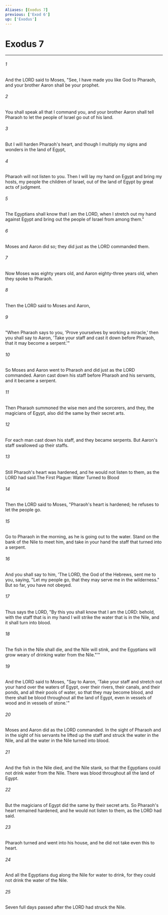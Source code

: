 ```yaml
---
Aliases: [Exodus 7]
previous: ['Exod 6']
up: ['Exodus']
---
```

# Exodus 7

***

 

###### 1 
And the LORD said to Moses, "See, I have made you like God to Pharaoh, and your brother Aaron shall be your prophet. 
 

###### 2 
You shall speak all that I command you, and your brother Aaron shall tell Pharaoh to let the people of Israel go out of his land. 
 

###### 3 
But I will harden Pharaoh's heart, and though I multiply my signs and wonders in the land of Egypt, 
 

###### 4 
Pharaoh will not listen to you. Then I will lay my hand on Egypt and bring my hosts, my people the children of Israel, out of the land of Egypt by great acts of judgment. 
 

###### 5 
The Egyptians shall know that I am the LORD, when I stretch out my hand against Egypt and bring out the people of Israel from among them." 
 

###### 6 
Moses and Aaron did so; they did just as the LORD commanded them. 
 

###### 7 
Now Moses was eighty years old, and Aaron eighty-three years old, when they spoke to Pharaoh.
 
 

###### 8 
Then the LORD said to Moses and Aaron, 
 

###### 9 
"When Pharaoh says to you, 'Prove yourselves by working a miracle,' then you shall say to Aaron, 'Take your staff and cast it down before Pharaoh, that it may become a serpent.'" 
 

###### 10 
So Moses and Aaron went to Pharaoh and did just as the LORD commanded. Aaron cast down his staff before Pharaoh and his servants, and it became a serpent. 
 

###### 11 
Then Pharaoh summoned the wise men and the sorcerers, and they, the magicians of Egypt, also did the same by their secret arts. 
 

###### 12 
For each man cast down his staff, and they became serpents. But Aaron's staff swallowed up their staffs. 
 

###### 13 
Still Pharaoh's heart was hardened, and he would not listen to them, as the LORD had said.The First Plague: Water Turned to Blood
 
 

###### 14 
Then the LORD said to Moses, "Pharaoh's heart is hardened; he refuses to let the people go. 
 

###### 15 
Go to Pharaoh in the morning, as he is going out to the water. Stand on the bank of the Nile to meet him, and take in your hand the staff that turned into a serpent. 
 

###### 16 
And you shall say to him, 'The LORD, the God of the Hebrews, sent me to you, saying, "Let my people go, that they may serve me in the wilderness." But so far, you have not obeyed. 
 

###### 17 
Thus says the LORD, "By this you shall know that I am the LORD: behold, with the staff that is in my hand I will strike the water that is in the Nile, and it shall turn into blood. 
 

###### 18 
The fish in the Nile shall die, and the Nile will stink, and the Egyptians will grow weary of drinking water from the Nile."'" 
 

###### 19 
And the LORD said to Moses, "Say to Aaron, 'Take your staff and stretch out your hand over the waters of Egypt, over their rivers, their canals, and their ponds, and all their pools of water, so that they may become blood, and there shall be blood throughout all the land of Egypt, even in vessels of wood and in vessels of stone.'"
 
 

###### 20 
Moses and Aaron did as the LORD commanded. In the sight of Pharaoh and in the sight of his servants he lifted up the staff and struck the water in the Nile, and all the water in the Nile turned into blood. 
 

###### 21 
And the fish in the Nile died, and the Nile stank, so that the Egyptians could not drink water from the Nile. There was blood throughout all the land of Egypt. 
 

###### 22 
But the magicians of Egypt did the same by their secret arts. So Pharaoh's heart remained hardened, and he would not listen to them, as the LORD had said. 
 

###### 23 
Pharaoh turned and went into his house, and he did not take even this to heart. 
 

###### 24 
And all the Egyptians dug along the Nile for water to drink, for they could not drink the water of the Nile.
 
 

###### 25 
Seven full days passed after the LORD had struck the Nile.
 
